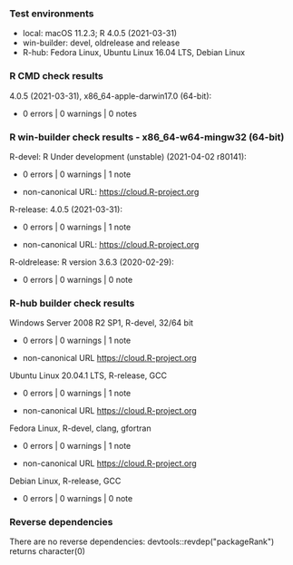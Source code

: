 ### Test environments

* local: macOS 11.2.3; R 4.0.5 (2021-03-31)
* win-builder: devel, oldrelease and release
* R-hub: Fedora Linux, Ubuntu Linux 16.04 LTS, Debian Linux


### R CMD check results

4.0.5 (2021-03-31), x86_64-apple-darwin17.0 (64-bit):
* 0 errors | 0 warnings | 0 notes


### R win-builder check results - x86_64-w64-mingw32 (64-bit)

R-devel: R Under development (unstable) (2021-04-02 r80141):
* 0 errors | 0 warnings | 1 note
- non-canonical URL: https://cloud.R-project.org

R-release: 4.0.5 (2021-03-31):
* 0 errors | 0 warnings | 1 note
- non-canonical URL: https://cloud.R-project.org

R-oldrelease: R version 3.6.3 (2020-02-29):
* 0 errors | 0 warnings | 0 note


### R-hub builder check results

Windows Server 2008 R2 SP1, R-devel, 32/64 bit
* 0 errors | 0 warnings | 1 note
- non-canonical URL https://cloud.R-project.org

Ubuntu Linux 20.04.1 LTS, R-release, GCC
* 0 errors | 0 warnings | 1 note
- non-canonical URL https://cloud.R-project.org

Fedora Linux, R-devel, clang, gfortran
* 0 errors | 0 warnings | 1 note
- non-canonical URL https://cloud.R-project.org

Debian Linux, R-release, GCC
* 0 errors | 0 warnings | 0 note


### Reverse dependencies

There are no reverse dependencies:
  devtools::revdep("packageRank") returns character(0)
